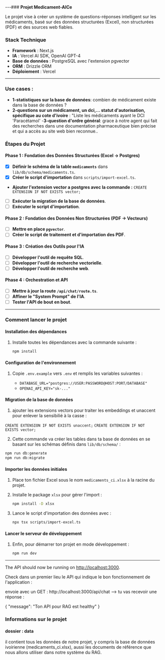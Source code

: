 ---### **Projet Medicament-AICe**

Le projet vise à créer un système de questions-réponses intelligent sur les médicaments, basé sur des données structurées (Excel), non structurées (PDF) et des sources web fiables.

### **Stack Technique**

- **Framework** : Next.js
- **IA** : Vercel AI SDK, OpenAI GPT-4
- **Base de données** : PostgreSQL avec l'extension pgvector
- **ORM** : Drizzle ORM
- **Déploiement** : Vercel

---

### Use cases :

- **1-statistiques sur la base de données**: combien de médicament existe dans la base de données ?
- **2-questions sur un médicament, un dci,... statut d'autorisation, spécifique au cote d'ivoire** : "Liste les médicaments ayant le DCI 'Paracétamol' -**3-question d'ordre général**: grace à notre agent qui fait des recherches dans une documentation pharmaceutique bien précise et qui a accès au site web bien reconnue..

### **Étapes du Projet**

#### **Phase 1 : Fondation des Données Structurées (Excel → Postgres)**

- [x] **Définir le schéma de la table `medicaments`** dans `lib/db/schema/medicaments.ts`.
- [x] **Créer le script d'importation** dans `scripts/import-excel.ts`.
- **Ajouter l'extension vector a postgres avec la commande :** `CREATE EXTENSION IF NOT EXISTS vector;`
- [ ] **Exécuter la migration de la base de données**.
- [ ] **Exécuter le script d'importation**.

#### **Phase 2 : Fondation des Données Non Structurées (PDF → Vecteurs)**

- [ ] **Mettre en place `pgvector`**.
- [ ] **Créer le script de traitement et d'importation des PDF**.

#### **Phase 3 : Création des Outils pour l'IA**

- [ ] **Développer l'outil de requête SQL**.
- [ ] **Développer l'outil de recherche vectorielle**.
- [ ] **Développer l'outil de recherche web**.

#### **Phase 4 : Orchestration et API**

- [ ] **Mettre à jour la route `/api/chat/route.ts`**.
- [ ] **Affiner le "System Prompt" de l'IA**.
- [ ] **Tester l'API de bout en bout**.

---

### **Comment lancer le projet**

#### **Installation des dépendances**

1. Installe toutes les dépendances avec la commande suivante :

   ```bash
   npm install
   ```

#### **Configuration de l'environnement**

1. Copie `.env.example` vers `.env` et remplis les variables suivantes :

   - `DATABASE_URL="postgres://USER:PASSWORD@HOST:PORT/DATABASE"`
   - `OPENAI_API_KEY="sk-..."`

#### **Migration de la base de données**

1. ajouter les extensions vectors pour traiter les embeddings et unaccent pour enlever la sensibilié à la casse :

`CREATE EXTENSION IF NOT EXISTS unaccent;`
`CREATE EXTENSION IF NOT EXISTS vector;`

2.  Cette commande va créer les tables dans ta base de données en se basant sur les schémas définis dans `lib/db/schema/` :

```bash
npm run db:generate
npm run db:migrate
```

#### **Importer les données initiales**

1. Place ton fichier Excel sous le nom `medicaments_ci.xlsx` à la racine du projet.
2. Installe le package `xlsx` pour gérer l'import :

   ```bash
   npm install -D xlsx
   ```

3. Lance le script d'importation des données avec :

   ```bash
   npx tsx scripts/import-excel.ts
   ```

#### **Lancer le serveur de développement**

1. Enfin, pour démarrer ton projet en mode développement :

   ```bash
   npm run dev
   ```

---

The API should now be running on [http://localhost:3000](http://localhost:3000).

Check dans un premier lieu le API qui indique le bon fonctionnement de l'application :

envoie avec un GET : http://localhost:3000/api/chat --> tu vas recevoir une réponse :

{
"message": "Ton API pour RAG est healthy"
}

### Informations sur le projet

#### dossier : data

il contient tous les données de notre projet, y compris la base de données ivoirienne (medicaments_ci.xlsx), aussi les documents de référence que nous allons utiliser dans notre système du RAG.
